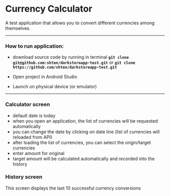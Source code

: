 # Currency Calculator

A test application that allows you to convert different currencies among themselves.

---

### How to run application:

- download source code by running in terminal
  **`git clone git@github.com:shten/darkstoreapp-test.git`**
or
  **`git clone https://github.com/shten/darkstoreapp-test.git`**

- Open project in Android Studio 
- Launch on physical device (or emulator)
---

### Calculator screen
- default date is today
- when you open an application, the list of currencies will be requested automatically
- you can change the date by clicking on date line (list of currencies will reloaded from API)
- after loading the list of currencies, you can select the origin/target currencies
- enter amount for original
- target amount will be calculated automatically and recorded into the history

### History screen
This screen displays the last 10 successful currency conversions
